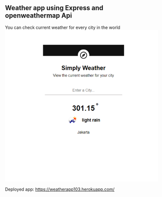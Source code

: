 ## Weather app using Express and openweathermap Api

You can check current weather for every city in the world
![weather app](./WeatherApp.png)

Deployed app: https://weatherapp103.herokuapp.com/
